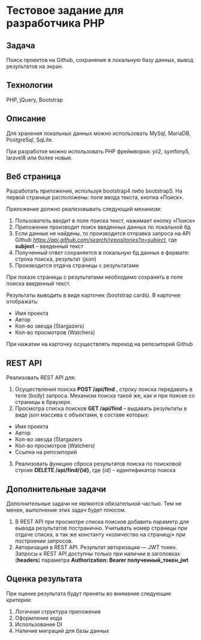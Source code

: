 
# Тестовое задание для разработчика PHP

## Задача

Поиск проектов на Github, сохранение в локальную базу данных, вывод результатов на экран.

## Технологии

PHP, jQuery, Bootstrap

## Описание

Для хранения локальных данных можно использовать MySql, MariaDB, PostgreSql, SqLite.

При разработке можно использовать PHP фреймворки: yii2, symfony5, laravel8 или более новые.

## Веб страница

Разработать приложение, используя bootstrap4 либо bootstrap5. На первой странице расположены: поле ввода текста, кнопка «Поиск». 

Приложение должно реализовывать следующий механизм:

1. Пользователь вводит в поле поиска текст, нажимает кнопку «Поиск»
2. Приложение производит поиск введенных данных по локальной бд
3. Если данные не найдены, то производится отправка запроса на API Github _https://api.github.com/search/repositories?q=subject_, где **subject** – введенный текст
4. Полученный ответ сохраняется в локальную бд данных в формате: строка поиска, результат (json)
5. Производится отдача страницы с результатами

При показе страницы с результатами необходимо сохранять в поле поиска введенный текст.

Результаты выводить в виде карточек (bootstrap cards). В карточке отображать: 

-  Имя проекта
-  Автор
-  Кол-во звезда (Stargazers)
-  Кол-во просмотров (Watchers)

При нажатии на карточку осуществлять переход на репозиторий Github

## REST API 

Реализовать REST API для:

1. Осуществления поиска **POST /api/find** , строку поиска передавать в теле (body) запроса. Механизм поиска такой же, как и при поиске со страницы в браузере.
2. Просмотра списка поисков **GET /api/find** – выдавать результаты в виде json массива с объектами, в составе которых:
-  Имя проекта 
-  Автор
-  Кол-во звезда (Stargazers
-  Кол-во просмотров (Watchers)
-  Ссылка на репозиторий 

3. Реализовать функцию сброса результатов поиска по поисковой строке **DELETE /api/find/{id}**, где {id} – идентификатор поиска



## Дополнительные задачи 

Дополнительные задачи не являются обязательной частью. Тем не менее, выполнение этих задач будет плюсом.

1. В REST API при просмотре списка поисков добавить параметр для вывода
   результатов постранично. Учитывать номер страницы при отдаче списка, а так же константу «количество на страницу» при построении запросов.
2. Авторизация в REST API. Результат авторизации — JWT токен. Запросы к REST API доступны только при наличии в заголовках (**headers**) параметра **Authorization: Bearer полученный_токен_jwt**


## Оценка результата 

При оценке результата будут приняты во внимание следующие критерии: 

1. Логичная структура приложения 
2. Оформление кода 
3. Использование DI 
4. Наличие миграций для базы данных